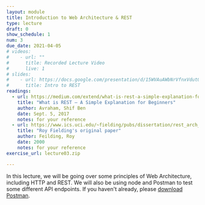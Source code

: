 ```yaml
---
layout: module
title: Introduction to Web Architecture & REST
type: lecture
draft: 0
show_schedule: 1
num: 3
due_date: 2021-04-05
# videos: 
#    - url: ""
#      title: Recorded Lecture Video
#      live: 1
# slides:
#    - url: https://docs.google.com/presentation/d/15WVAuAWbNrVfnxVdut06IHs0TwmYk8nnO8cEEaiBf88/edit?usp=sharing
#      title: Intro to REST
readings:
  - url: https://medium.com/extend/what-is-rest-a-simple-explanation-for-beginners-part-1-introduction-b4a072f8740f
    title: "What is REST — A Simple Explanation for Beginners"
    author: Avraham, Shif Ben 
    date: Sept. 5, 2017
    notes: for your reference
  - url: https://www.ics.uci.edu/~fielding/pubs/dissertation/rest_arch_style.htm
    title: "Roy Fielding's original paper"
    author: Feilding, Roy
    date: 2000
    notes: for your reference
exercise_url: lecture03.zip

---
```


In this lecture, we will be going over some principles of Web Architecture, including HTTP and REST. We will also be using node and Postman to test some different API endpoints. If you haven't already, please [download Postman](https://www.postman.com/downloads/).